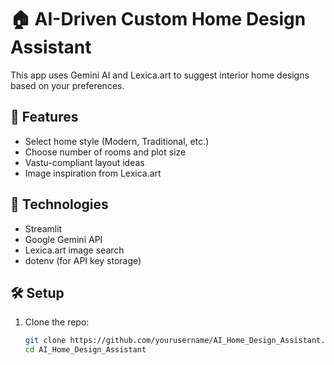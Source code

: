 # 🏠 AI-Driven Custom Home Design Assistant

This app uses Gemini AI and Lexica.art to suggest interior home designs based on your preferences.

## 🚀 Features
- Select home style (Modern, Traditional, etc.)
- Choose number of rooms and plot size
- Vastu-compliant layout ideas
- Image inspiration from Lexica.art

## 🔧 Technologies
- Streamlit
- Google Gemini API
- Lexica.art image search
- dotenv (for API key storage)

## 🛠️ Setup

1. Clone the repo:
   ```bash
   git clone https://github.com/yourusername/AI_Home_Design_Assistant.git
   cd AI_Home_Design_Assistant
